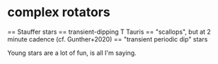 # complex rotators

== Stauffer stars
== transient-dipping T Tauris
== "scallops", but at 2 minute cadence (cf. Gunther+2020)
== "transient periodic dip" stars

Young stars are a lot of fun, is all I'm saying.
